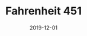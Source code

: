 ---
title: "Fahrenheit 451"
authors: 
    - "Ray Bradbury"
rating: 4
recommend: true
date: "2019-12-01"
---